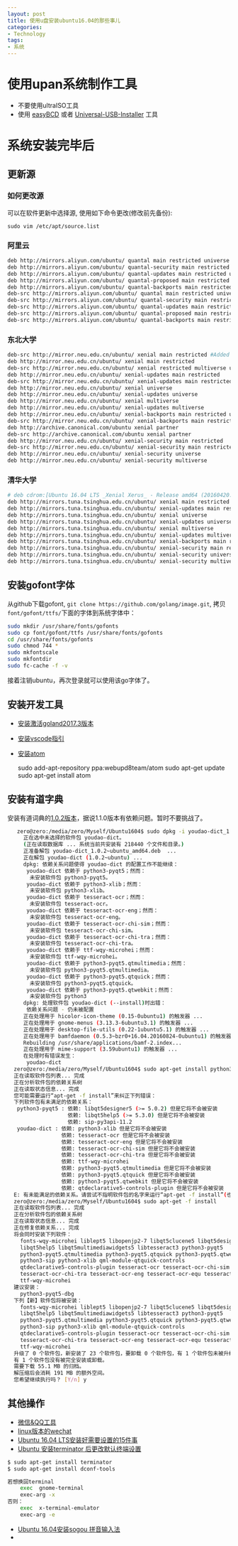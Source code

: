 ```yaml
---
layout: post
title: 使用u盘安装ubuntu16.04的那些事儿
categories:
- Technology
tags:
- 系统
---
```



# 使用upan系统制作工具
* 不要使用ultraISO工具
* 使用 [easyBCD](http://neosmart.net/EasyBCD/) 或者 [Universal-USB-Installer](https://www.pendrivelinux.com/universal-usb-installer-easy-as-1-2-3/) 工具

# 系统安装完毕后

## 更新源

### 如何更改源

可以在软件更新中选择源,
使用如下命令更改(修改前先备份):

    sudo vim /etc/apt/source.list

### 阿里云

```sh
deb http://mirrors.aliyun.com/ubuntu/ quantal main restricted universe multiverse
deb http://mirrors.aliyun.com/ubuntu/ quantal-security main restricted universe multiverse
deb http://mirrors.aliyun.com/ubuntu/ quantal-updates main restricted universe multiverse
deb http://mirrors.aliyun.com/ubuntu/ quantal-proposed main restricted universe multiverse
deb http://mirrors.aliyun.com/ubuntu/ quantal-backports main restricted universe multiverse
deb-src http://mirrors.aliyun.com/ubuntu/ quantal main restricted universe multiverse
deb-src http://mirrors.aliyun.com/ubuntu/ quantal-security main restricted universe multiverse
deb-src http://mirrors.aliyun.com/ubuntu/ quantal-updates main restricted universe multiverse
deb-src http://mirrors.aliyun.com/ubuntu/ quantal-proposed main restricted universe multiverse
deb-src http://mirrors.aliyun.com/ubuntu/ quantal-backports main restricted universe multiverse
```

### 东北大学

```sh
deb-src http://mirror.neu.edu.cn/ubuntu/ xenial main restricted #Added by software-properties
deb http://mirror.neu.edu.cn/ubuntu/ xenial main restricted
deb-src http://mirror.neu.edu.cn/ubuntu/ xenial restricted multiverse universe #Added by software-properties
deb http://mirror.neu.edu.cn/ubuntu/ xenial-updates main restricted
deb-src http://mirror.neu.edu.cn/ubuntu/ xenial-updates main restricted multiverse universe #Added by software-properties
deb http://mirror.neu.edu.cn/ubuntu/ xenial universe
deb http://mirror.neu.edu.cn/ubuntu/ xenial-updates universe
deb http://mirror.neu.edu.cn/ubuntu/ xenial multiverse
deb http://mirror.neu.edu.cn/ubuntu/ xenial-updates multiverse
deb http://mirror.neu.edu.cn/ubuntu/ xenial-backports main restricted universe multiverse
deb-src http://mirror.neu.edu.cn/ubuntu/ xenial-backports main restricted universe multiverse #Added by software-properties
deb http://archive.canonical.com/ubuntu xenial partner
deb-src http://archive.canonical.com/ubuntu xenial partner
deb http://mirror.neu.edu.cn/ubuntu/ xenial-security main restricted
deb-src http://mirror.neu.edu.cn/ubuntu/ xenial-security main restricted multiverse universe #Added by software-properties
deb http://mirror.neu.edu.cn/ubuntu/ xenial-security universe
deb http://mirror.neu.edu.cn/ubuntu/ xenial-security multiverse
```

### 清华大学

```sh
# deb cdrom:[Ubuntu 16.04 LTS _Xenial Xerus_ - Release amd64 (20160420.1)]/ xenial main restricted
deb http://mirrors.tuna.tsinghua.edu.cn/ubuntu/ xenial main restricted
deb http://mirrors.tuna.tsinghua.edu.cn/ubuntu/ xenial-updates main restricted
deb http://mirrors.tuna.tsinghua.edu.cn/ubuntu/ xenial universe
deb http://mirrors.tuna.tsinghua.edu.cn/ubuntu/ xenial-updates universe
deb http://mirrors.tuna.tsinghua.edu.cn/ubuntu/ xenial multiverse
deb http://mirrors.tuna.tsinghua.edu.cn/ubuntu/ xenial-updates multiverse
deb http://mirrors.tuna.tsinghua.edu.cn/ubuntu/ xenial-backports main restricted universe multiverse
deb http://mirrors.tuna.tsinghua.edu.cn/ubuntu/ xenial-security main restricted
deb http://mirrors.tuna.tsinghua.edu.cn/ubuntu/ xenial-security universe
deb http://mirrors.tuna.tsinghua.edu.cn/ubuntu/ xenial-security multiverse
```

## 安装gofont字体

从github下载gofont, `git clone https://github.com/golang/image.git`, 拷贝`font/gofont/ttfs/`下面的字体到系统字体中：

```sh
sudo mkdir /usr/share/fonts/gofonts
sudo cp font/gofont/ttfs /usr/share/fonts/gofonts
cd /usr/share/fonts/gofonts
sudo chmod 744 *
sudo mkfontscale
sudo mkfontdir
sudo fc-cache -f -v
```

接着注销ubuntu，再次登录就可以使用该go字体了。

## 安装开发工具

* [安装激活goland2017.3版本](2017-12-05-active-goland-2017.3.md)
* [安装vscode指引](https://code.visualstudio.com/docs/setup/linux)
* [安装atom](http://www.linuxidc.com/Linux/2014-05/101501.htm)

    sudo add-apt-repository ppa:webupd8team/atom
    sudo apt-get update
    sudo apt-get install atom


## 安装有道字典

安装有道词典的[1.0.2版本](http://codown.youdao.com/cidian/linux/youdao-dict_1.0.2~ubuntu_amd64.deb)，据说1.1.0版本有依赖问题。暂时不要挑战了。

```sh
   zero@zero:/media/zero/Myself/Ubuntu1604$ sudo dpkg -i youdao-dict_1.0.2~ubuntu_amd64.deb
     正在选中未选择的软件包 youdao-dict。
     (正在读取数据库 ... 系统当前共安装有 218440 个文件和目录。)
     正准备解包 youdao-dict_1.0.2~ubuntu_amd64.deb  ...
     正在解包 youdao-dict (1.0.2~ubuntu) ...
     dpkg: 依赖关系问题使得 youdao-dict 的配置工作不能继续：
      youdao-dict 依赖于 python3-pyqt5；然而：
       未安装软件包 python3-pyqt5。
      youdao-dict 依赖于 python3-xlib；然而：
       未安装软件包 python3-xlib。
      youdao-dict 依赖于 tesseract-ocr；然而：
       未安装软件包 tesseract-ocr。
      youdao-dict 依赖于 tesseract-ocr-eng；然而：
       未安装软件包 tesseract-ocr-eng。
      youdao-dict 依赖于 tesseract-ocr-chi-sim；然而：
       未安装软件包 tesseract-ocr-chi-sim。
      youdao-dict 依赖于 tesseract-ocr-chi-tra；然而：
       未安装软件包 tesseract-ocr-chi-tra。
      youdao-dict 依赖于 ttf-wqy-microhei；然而：
       未安装软件包 ttf-wqy-microhei。
      youdao-dict 依赖于 python3-pyqt5.qtmultimedia；然而：
       未安装软件包 python3-pyqt5.qtmultimedia。
      youdao-dict 依赖于 python3-pyqt5.qtquick；然而：
       未安装软件包 python3-pyqt5.qtquick。
      youdao-dict 依赖于 python3-pyqt5.qtwebkit；然而：
       未安装软件包 python3
     dpkg: 处理软件包 youdao-dict (--install)时出错：
      依赖关系问题 - 仍未被配置
     正在处理用于 hicolor-icon-theme (0.15-0ubuntu1) 的触发器 ...
     正在处理用于 gnome-menus (3.13.3-6ubuntu3.1) 的触发器 ...
     正在处理用于 desktop-file-utils (0.22-1ubuntu5.1) 的触发器 ...
     正在处理用于 bamfdaemon (0.5.3~bzr0+16.04.20160824-0ubuntu1) 的触发器 ...
     Rebuilding /usr/share/applications/bamf-2.index...
     正在处理用于 mime-support (3.59ubuntu1) 的触发器 ...
     在处理时有错误发生：
      youdao-dict
  zero@zero:/media/zero/Myself/Ubuntu1604$ sudo apt-get install python3-pyqt5
  正在读取软件包列表... 完成
  正在分析软件包的依赖关系树
  正在读取状态信息... 完成
  您可能需要运行“apt-get -f install”来纠正下列错误：
  下列软件包有未满足的依赖关系：
   python3-pyqt5 : 依赖: libqt5designer5 (>= 5.0.2) 但是它将不会被安装
                   依赖: libqt5help5 (>= 5.3.0) 但是它将不会被安装
                   依赖: sip-py3api-11.2
   youdao-dict : 依赖: python3-xlib 但是它将不会被安装
                 依赖: tesseract-ocr 但是它将不会被安装
                 依赖: tesseract-ocr-eng 但是它将不会被安装
                 依赖: tesseract-ocr-chi-sim 但是它将不会被安装
                 依赖: tesseract-ocr-chi-tra 但是它将不会被安装
                 依赖: ttf-wqy-microhei
                 依赖: python3-pyqt5.qtmultimedia 但是它将不会被安装
                 依赖: python3-pyqt5.qtquick 但是它将不会被安装
                 依赖: python3-pyqt5.qtwebkit 但是它将不会被安装
                 依赖: qtdeclarative5-controls-plugin 但是它将不会被安装
  E: 有未能满足的依赖关系。请尝试不指明软件包的名字来运行“apt-get -f install”(也可以指定一个解决办法)。
  zero@zero:/media/zero/Myself/Ubuntu1604$ sudo apt-get -f install
  正在读取软件包列表... 完成
  正在分析软件包的依赖关系树
  正在读取状态信息... 完成
  正在修复依赖关系... 完成
  将会同时安装下列软件：
    fonts-wqy-microhei liblept5 libopenjp2-7 libqt5clucene5 libqt5designer5
    libqt5help5 libqt5multimediawidgets5 libtesseract3 python3-pyqt5
    python3-pyqt5.qtmultimedia python3-pyqt5.qtquick python3-pyqt5.qtwebkit
    python3-sip python3-xlib qml-module-qtquick-controls
    qtdeclarative5-controls-plugin tesseract-ocr tesseract-ocr-chi-sim
    tesseract-ocr-chi-tra tesseract-ocr-eng tesseract-ocr-equ tesseract-ocr-osd
    ttf-wqy-microhei
  建议安装：
    python3-pyqt5-dbg
  下列【新】软件包将被安装：
    fonts-wqy-microhei liblept5 libopenjp2-7 libqt5clucene5 libqt5designer5
    libqt5help5 libqt5multimediawidgets5 libtesseract3 python3-pyqt5
    python3-pyqt5.qtmultimedia python3-pyqt5.qtquick python3-pyqt5.qtwebkit
    python3-sip python3-xlib qml-module-qtquick-controls
    qtdeclarative5-controls-plugin tesseract-ocr tesseract-ocr-chi-sim
    tesseract-ocr-chi-tra tesseract-ocr-eng tesseract-ocr-equ tesseract-ocr-osd
    ttf-wqy-microhei
  升级了 0 个软件包，新安装了 23 个软件包，要卸载 0 个软件包，有 1 个软件包未被升级。
  有 1 个软件包没有被完全安装或卸载。
  需要下载 55.1 MB 的归档。
  解压缩后会消耗 191 MB 的额外空间。
  您希望继续执行吗？ [Y/n] y
```

## 其他操作

* [微信&QQ工具](http://blog.csdn.net/zhangrelay/article/details/52398037)
* [linux版本的wechat](http://blog.csdn.net/minione_2016/article/details/53289430?locationNum=4&fps=1)
* [Ubuntu 16.04 LTS安装好需要设置的15件事](http://www.linuxidc.com/Linux/2016-04/130519.htm)
* [Ubuntu 安装terminator 后更改默认终端设置](http://blog.csdn.net/qq_20336817/article/details/46122849)

```sh
$ sudo apt-get install terminator
$ sudo apt-get install dconf-tools

若想换回terminal
    exec  gnome-terminal
    exec-arg -x
否则：
    exec  x-terminal-emulator
    exec-arg -e
```

* [Ubuntu 16.04安装sogou 拼音输入法](http://blog.csdn.net/ljheee/article/details/52966456)
*